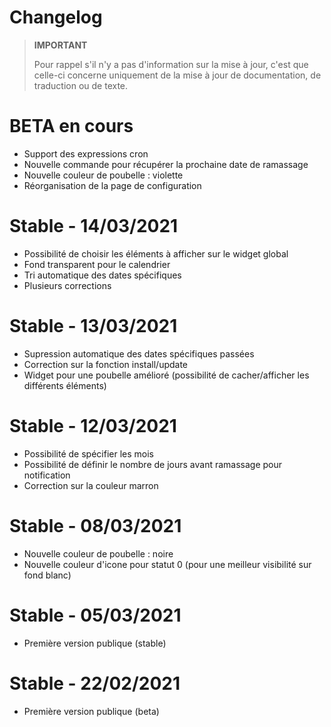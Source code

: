 # Changelog

>**IMPORTANT**
>
>Pour rappel s'il n'y a pas d'information sur la mise à jour, c'est que celle-ci concerne uniquement de la mise à jour de documentation, de traduction ou de texte.

# BETA en cours
- Support des expressions cron
- Nouvelle commande pour récupérer la prochaine date de ramassage
- Nouvelle couleur de poubelle : violette
- Réorganisation de la page de configuration

# Stable - 14/03/2021
- Possibilité de choisir les éléments à afficher sur le widget global
- Fond transparent pour le calendrier
- Tri automatique des dates spécifiques
- Plusieurs corrections

# Stable - 13/03/2021
- Supression automatique des dates spécifiques passées
- Correction sur la fonction install/update
- Widget pour une poubelle amélioré (possibilité de cacher/afficher les différents éléments)

# Stable - 12/03/2021
- Possibilité de spécifier les mois
- Possibilité de définir le nombre de jours avant ramassage pour notification
- Correction sur la couleur marron

# Stable - 08/03/2021
- Nouvelle couleur de poubelle : noire
- Nouvelle couleur d'icone pour statut 0 (pour une meilleur visibilité sur fond blanc)

# Stable - 05/03/2021
- Première version publique (stable)

# Stable - 22/02/2021
- Première version publique (beta)

